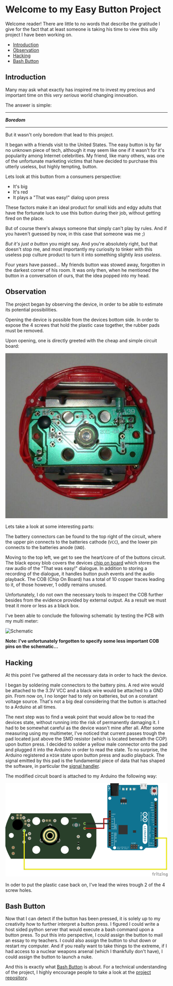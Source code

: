 # Welcome to my Easy Button Project

Welcome reader! There are little to no words that describe the gratitude I give for the fact that at least someone is taking his time to view this silly project I have been working on.

- [Introduction](#introduction)
- [Observation](#observation)
- [Hacking](#hacking)
- [Bash Button](#bash-button)

## Introduction

Many may ask what exactly has inspired me to invest my precious and important time on this *very serious* world changing innovation.

The answer is simple:

---

_**Boredom**_  

---

But it wasn't only boredom that lead to this project.

It began with a friends visit to the United States. The easy button is by far no unknown piece of tech, although it may seem like one if it wasn't for it's popularity among Internet celebrities. My friend, like many others, was one of the unfortunate marketing victims that have decided to purchase this utterly useless, but highly tempting, button.

Lets look at this button from a consumers perspective:

- It's big
- It's red
- It plays a "That was easy!" dialog upon press

These factors make it an ideal product for small kids and edgy adults that have the fortunate luck to use this button during their job, without getting fired on the place.

But of course there's always someone that simply can't play by rules. And if you haven't guessed by now, in this case that someone was me ;)

*But it's just a button* you might say. And you're absolutely right, but that doesn't stop me, and most importantly my curiosity to tinker with this useless pop culture product to turn it into something slightly *less useless*.

Four years have passed... My friends button was stowed away, forgotten in the darkest corner of his room. It was only then, when he mentioned the button in a conversation of ours, that the idea popped into my head.

## Observation

The project began by observing the device, in order to be able to estimate its potential possibilities.

Opening the device is possible from the devices bottom side. In order to expose the 4 screws that hold the plastic case together, the rubber pads must be removed.

Upon opening, one is directly greeted with the cheap and simple circuit board:

![PCB](PCB.png)

Lets take a look at some interesting parts:

The battery connectors can be found to the top right of the circuit, where the upper pin connects to the batteries cathode (`VCC`), and the lower pin connects to the batteries anode (`GND`).

Moving to the top left, we get to see the heart/core of of the buttons circuit. The black epoxy blob covers the devices [chip on board](https://en.wikipedia.org/wiki/Electronic_packaging) which stores the raw audio of the "That was easy!" dialogue. In addition to storing a recording of the dialogue, it handles button push events and the audio playback. The COB (Chip On Board) has a total of 10 copper traces leading to it, of those however, 1 oddly remains unused.

Unfortunately, I do not own the necessary tools to inspect the COB further besides from the evidence provided by external output. As a result we must treat it more or less as a black box.

I've been able to conclude the following schematic by testing the PCB with my multi meter:

![Schematic](Schematic.png)

**Note: I've unfortunately forgotten to specify some less important COB pins on the schematic...**

## Hacking

At this point I've gathered all the necessary data in order to hack the device.

I began by soldering male connectors to the battery pins. A red wire would be attached to the 3.3V VCC and a black wire would be attached to a GND pin. From now on, I no longer had to rely on batteries, but on a constant voltage source. That's not a big deal considering that the button is attached to a Arduino at all times.

The next step was to find a weak point that would allow be to read the devices state, without running into the risk of permanently damaging it. I had to be somewhat careful as the device wasn't mine after all. After some measuring using my multimeter, I've noticed that current passes trough the pad located just above the SMD resistor (which is located beneath the COP) upon button press. I decided to solder a yellow male connector onto the pad and plugged it into the Arduino in order to read the state. To no surprise, the Arduino registered a `HIGH` state upon button press and audio playback. The signal emitted by this pad is the fundamental piece of data that has shaped the software, in particular the [signal handler](https://github.com/UniQHW/EasyButton_Handler).

The modified circuit board is attached to my Arduino the following way:

![Fritzing](Fritzing.png)

In oder to put the plastic case back on, I've lead the wires trough 2 of the 4 screw holes.

## Bash Button

Now that I can detect if the button has been pressed, it is solely up to my creativity how to further interpret a button press. I figured I could write a host sided python server that would execute a bash command upon a button press. To put this into perspective, I could assign the button to mail an essay to my teachers. I could also assign the button to shut down or restart my computer. And if you really want to take things to the extreme, if I had access to a nuclear weapons arsenal (which I thankfully don't have), I could assign the button to launch a nuke.

And this is exactly what [Bash Button](https://github.com/UniQHW/EasyButton_Bash-Button) is about. For a technical understanding of the project, I highly encourage people to take a look at the [project repository](https://github.com/UniQHW/EasyButton_Bash-Button).
